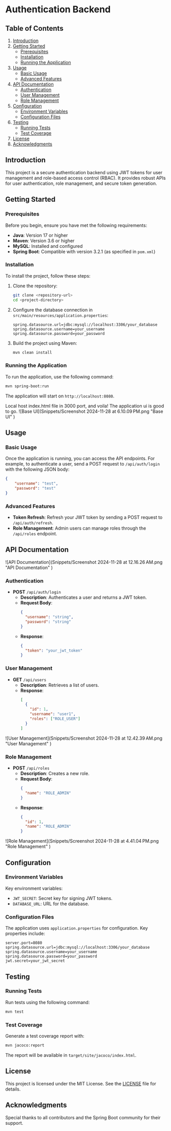 
# Authentication Backend

## Table of Contents
1. [Introduction](#introduction)
2. [Getting Started](#getting-started)
   - [Prerequisites](#prerequisites)
   - [Installation](#installation)
   - [Running the Application](#running-the-application)
3. [Usage](#usage)
   - [Basic Usage](#basic-usage)
   - [Advanced Features](#advanced-features)
4. [API Documentation](#api-documentation)
   - [Authentication](#authentication)
   - [User Management](#user-management)
   - [Role Management](#role-management)
5. [Configuration](#configuration)
   - [Environment Variables](#environment-variables)
   - [Configuration Files](#configuration-files)
6. [Testing](#testing)
   - [Running Tests](#running-tests)
   - [Test Coverage](#test-coverage)
7. [License](#license)
8. [Acknowledgments](#acknowledgments)

## Introduction
This project is a secure authentication backend using JWT tokens for user management and role-based access control (RBAC). It provides robust APIs for user authentication, role management, and secure token generation.

## Getting Started

### Prerequisites
Before you begin, ensure you have met the following requirements:
- **Java**: Version 17 or higher
- **Maven**: Version 3.6 or higher
- **MySQL**: Installed and configured
- **Spring Boot**: Compatible with version 3.2.1 (as specified in `pom.xml`)

### Installation
To install the project, follow these steps:

1. Clone the repository:
   ```bash
   git clone <repository-url>
   cd <project-directory>
   ```

2. Configure the database connection in `src/main/resources/application.properties`:
   ```properties
   spring.datasource.url=jdbc:mysql://localhost:3306/your_database
   spring.datasource.username=your_username
   spring.datasource.password=your_password
   ```

3. Build the project using Maven:
   ```bash
   mvn clean install
   ```

### Running the Application
To run the application, use the following command:
   ```bash
   mvn spring-boot:run
   ```
The application will start on `http://localhost:8080`.

Local host index.html file in 3000 port, and voila! The application ui is good to go.
![Base UI](Snippets/Screenshot 2024-11-28 at 6.10.09 PM.png "Base UI" )

## Usage

### Basic Usage
Once the application is running, you can access the API endpoints. For example, to authenticate a user, send a POST request to `/api/auth/login` with the following JSON body:
```json
{
    "username": "test",
    "password": "test"
}
```

### Advanced Features
- **Token Refresh**: Refresh your JWT token by sending a POST request to `/api/auth/refresh`.
- **Role Management**: Admin users can manage roles through the `/api/roles` endpoint.

## API Documentation
![API Documentation](Snippets/Screenshot 2024-11-28 at 12.16.26 AM.png "API Documentation" )
### Authentication
- **POST** `/api/auth/login`
  - **Description**: Authenticates a user and returns a JWT token.
  - **Request Body**:
    ```json
    {
      "username": "string",
      "password": "string"
    }
    ```
  - **Response**:
    ```json
    {
      "token": "your_jwt_token"
    }
    ```

### User Management
- **GET** `/api/users`
  - **Description**: Retrieves a list of users.
  - **Response**:
    ```json
    [
      {
        "id": 1,
        "username": "user1",
        "roles": ["ROLE_USER"]
      }
    ]
    ```
![User Management](Snippets/Screenshot 2024-11-28 at 12.42.39 AM.png "User Management" )
### Role Management
- **POST** `/api/roles`
  - **Description**: Creates a new role.
  - **Request Body**:
    ```json
    {
      "name": "ROLE_ADMIN"
    }
    ```
  - **Response**:
    ```json
    {
      "id": 1,
      "name": "ROLE_ADMIN"
    }
    ```
![Role Management](Snippets/Screenshot 2024-11-28 at 4.41.04 PM.png "Role Management" )
## Configuration

### Environment Variables
Key environment variables:
- `JWT_SECRET`: Secret key for signing JWT tokens.
- `DATABASE_URL`: URL for the database.

### Configuration Files
The application uses `application.properties` for configuration. Key properties include:
```properties
server.port=8080
spring.datasource.url=jdbc:mysql://localhost:3306/your_database
spring.datasource.username=your_username
spring.datasource.password=your_password
jwt.secret=your_jwt_secret
```

## Testing

### Running Tests
Run tests using the following command:
```bash
mvn test
```

### Test Coverage
Generate a test coverage report with:
```bash
mvn jacoco:report
```
The report will be available in `target/site/jacoco/index.html`.

## License
This project is licensed under the MIT License. See the [LICENSE](LICENSE) file for details.

## Acknowledgments
Special thanks to all contributors and the Spring Boot community for their support.
